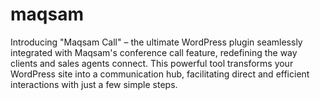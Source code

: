 # maqsam
Introducing "Maqsam Call" – the ultimate WordPress plugin seamlessly integrated with Maqsam's conference call feature, redefining the way clients and sales agents connect. This powerful tool transforms your WordPress site into a communication hub, facilitating direct and efficient interactions with just a few simple steps.
